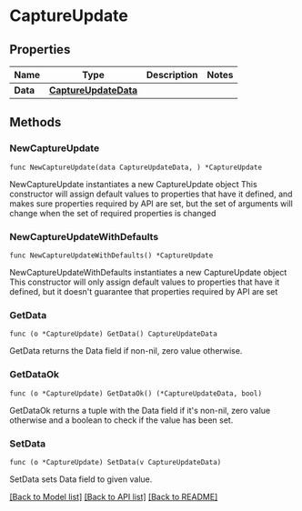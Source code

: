 # CaptureUpdate

## Properties

Name | Type | Description | Notes
------------ | ------------- | ------------- | -------------
**Data** | [**CaptureUpdateData**](CaptureUpdateData.md) |  | 

## Methods

### NewCaptureUpdate

`func NewCaptureUpdate(data CaptureUpdateData, ) *CaptureUpdate`

NewCaptureUpdate instantiates a new CaptureUpdate object
This constructor will assign default values to properties that have it defined,
and makes sure properties required by API are set, but the set of arguments
will change when the set of required properties is changed

### NewCaptureUpdateWithDefaults

`func NewCaptureUpdateWithDefaults() *CaptureUpdate`

NewCaptureUpdateWithDefaults instantiates a new CaptureUpdate object
This constructor will only assign default values to properties that have it defined,
but it doesn't guarantee that properties required by API are set

### GetData

`func (o *CaptureUpdate) GetData() CaptureUpdateData`

GetData returns the Data field if non-nil, zero value otherwise.

### GetDataOk

`func (o *CaptureUpdate) GetDataOk() (*CaptureUpdateData, bool)`

GetDataOk returns a tuple with the Data field if it's non-nil, zero value otherwise
and a boolean to check if the value has been set.

### SetData

`func (o *CaptureUpdate) SetData(v CaptureUpdateData)`

SetData sets Data field to given value.



[[Back to Model list]](../README.md#documentation-for-models) [[Back to API list]](../README.md#documentation-for-api-endpoints) [[Back to README]](../README.md)



